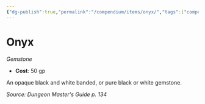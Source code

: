 ```yaml
---
{"dg-publish":true,"permalink":"/compendium/items/onyx/","tags":["compendium/src/5e/dmg","item/wealth/gemstone"]}
---
```


# Onyx
*Gemstone*  

- **Cost**: 50 gp

An opaque black and white banded, or pure black or white gemstone.

*Source: Dungeon Master's Guide p. 134*